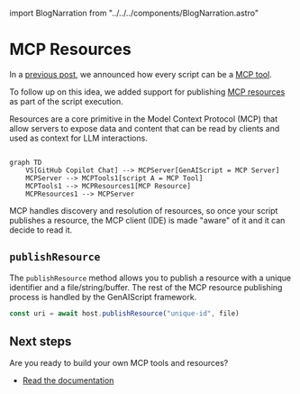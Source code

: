 import BlogNarration from "../../../components/BlogNarration.astro"

<BlogNarration />

# MCP Resources

In a [previous post](/genaiscript/blog/scripts-as-mcp-tools/),
we announced how every script can be a [MCP tool](https://modelcontextprotocol.io/docs/concepts/tools).

To follow up on this idea, we added support for publishing [MCP resources](https://modelcontextprotocol.io/docs/concepts/resources)
as part of the script execution.

Resources are a core primitive in the Model Context Protocol (MCP)
that allow servers to expose data and content that can be read by clients and used as context for LLM interactions.

```mermaid

graph TD
    VS[GitHub Copilot Chat] --> MCPServer[GenAIScript = MCP Server]
    MCPServer --> MCPTools1[script A = MCP Tool]
    MCPTools1 --> MCPResources1[MCP Resource]
    MCPResources1 --> MCPServer
```

MCP handles discovery and resolution of resources, so once your script publishes a resource,
the MCP client (IDE) is made "aware" of it and it can decide to read it.

## `publishResource`

The `publishResource` method allows you to publish a resource with a unique identifier and a file/string/buffer.
The rest of the MCP resource publishing process is handled by the GenAIScript framework.

```js
const uri = await host.publishResource("unique-id", file)
```

## Next steps

Are you ready to build your own MCP tools and resources?

- [Read the documentation](/genaiscript/reference/scripts/mcp-server#resources)